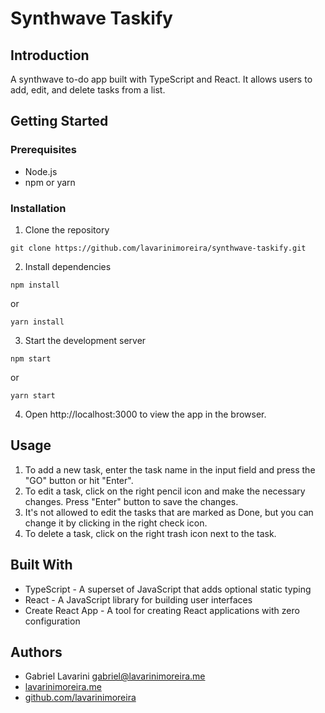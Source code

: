 # Synthwave Taskify
## Introduction
A synthwave to-do app built with TypeScript and React. It allows users to add, edit, and delete tasks from a list.

## Getting Started
### Prerequisites
- Node.js
- npm or yarn
### Installation
1. Clone the repository
```
git clone https://github.com/lavarinimoreira/synthwave-taskify.git
```
2. Install dependencies
```
npm install
```
or

```
yarn install
```
3. Start the development server
```
npm start
```
or
```
yarn start
```
4. Open http://localhost:3000 to view the app in the browser.
## Usage
1. To add a new task, enter the task name in the input field and press the "GO" button or hit "Enter".
2. To edit a task, click on the right pencil icon and make the necessary changes. Press "Enter" button to save the changes.
3. It's not allowed to edit the tasks that are marked as Done, but you can change it by clicking in the right check icon.
4. To delete a task, click on the right trash icon next to the task.
## Built With
- TypeScript - A superset of JavaScript that adds optional static typing
- React - A JavaScript library for building user interfaces
- Create React App - A tool for creating React applications with zero configuration
## Authors
- Gabriel Lavarini <gabriel@lavarinimoreira.me>
- [lavarinimoreira.me](https://lavarinimoreira.me)
- [github.com/lavarinimoreira](github.com/lavarinimoreira)

